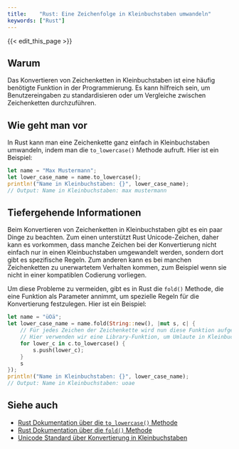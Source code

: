 ```yaml
---
title:    "Rust: Eine Zeichenfolge in Kleinbuchstaben umwandeln"
keywords: ["Rust"]
---
```


{{< edit_this_page >}}

## Warum

Das Konvertieren von Zeichenketten in Kleinbuchstaben ist eine häufig benötigte Funktion in der Programmierung. Es kann hilfreich sein, um Benutzereingaben zu standardisieren oder um Vergleiche zwischen Zeichenketten durchzuführen.

## Wie geht man vor

In Rust kann man eine Zeichenkette ganz einfach in Kleinbuchstaben umwandeln, indem man die `to_lowercase()` Methode aufruft. Hier ist ein Beispiel:

```Rust
let name = "Max Mustermann";
let lower_case_name = name.to_lowercase();
println!("Name in Kleinbuchstaben: {}", lower_case_name);
// Output: Name in Kleinbuchstaben: max mustermann
```

## Tiefergehende Informationen

Beim Konvertieren von Zeichenketten in Kleinbuchstaben gibt es ein paar Dinge zu beachten. Zum einen unterstützt Rust Unicode-Zeichen, daher kann es vorkommen, dass manche Zeichen bei der Konvertierung nicht einfach nur in einen Kleinbuchstaben umgewandelt werden, sondern dort gibt es spezifische Regeln. Zum anderen kann es bei manchen Zeichenketten zu unerwartetem Verhalten kommen, zum Beispiel wenn sie nicht in einer kompatiblen Codierung vorliegen.

Um diese Probleme zu vermeiden, gibt es in Rust die `fold()` Methode, die eine Funktion als Parameter annimmt, um spezielle Regeln für die Konvertierung festzulegen. Hier ist ein Beispiel:

```Rust
let name = "üÖä";
let lower_case_name = name.fold(String::new(), |mut s, c| {
    // Für jedes Zeichen der Zeichenkette wird nun diese Funktion aufgerufen
    // Hier verwenden wir eine Library-Funktion, um Umlaute in Kleinbuchstaben umzuwandeln
    for lower_c in c.to_lowercase() {
        s.push(lower_c);
    }
    s
});
println!("Name in Kleinbuchstaben: {}", lower_case_name);
// Output: Name in Kleinbuchstaben: uoae
```

## Siehe auch

- [Rust Dokumentation über die `to_lowercase()` Methode](https://doc.rust-lang.org/std/string/struct.String.html#method.to_lowercase)
- [Rust Dokumentation über die `fold()` Methode](https://doc.rust-lang.org/std/iter/trait.Iterator.html#method.fold)
- [Unicode Standard über Konvertierung in Kleinbuchstaben](https://unicode.org/Public/UCD/latest/ucd/CaseFolding.txt)